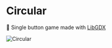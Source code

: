 # Circular
:rocket: Single button game made with [LibGDX](https://libgdx.badlogicgames.com/)

![Circular](http://i.imgur.com/reoGB2W.png)

